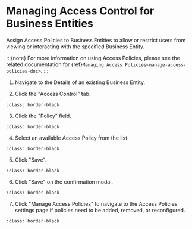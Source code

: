 # Managing Access Control for Business Entities

Assign Access Policies to Business Entities to allow or restrict users from viewing or interacting with the specified Business Entity.

:::{note}
For more information on using Access Policies, please see the related documentation for {ref}`Managing Access Policies<manage-access-policies-doc>`.
:::

1.  Navigate to the Details of an existing Business Entity.

2.  Click the "Access Control" tab.

```{image} /product/business-entities/media/managing-access-control-for-business-entities/image1.jpeg
:class: border-black
```

3.  Click the "Policy" field.

```{image} /product/business-entities/media/managing-access-control-for-business-entities/image2.jpeg
:class: border-black
```

4.  Select an available Access Policy from the list.

```{image} /product/business-entities/media/managing-access-control-for-business-entities/image3.jpeg
:class: border-black
```

5.  Click "Save".

```{image} /product/business-entities/media/managing-access-control-for-business-entities/image4.jpeg
:class: border-black
```

6.  Click "Save" on the confirmation modal.

```{image} /product/business-entities/media/managing-access-control-for-business-entities/image5.jpeg
:class: border-black
```

7.  Click "Manage Access Policies" to navigate to the Access Policies
    settings page if policies need to be added, removed, or
    reconfigured.

```{image} /product/business-entities/media/managing-access-control-for-business-entities/image6.jpeg
:class: border-black
```
